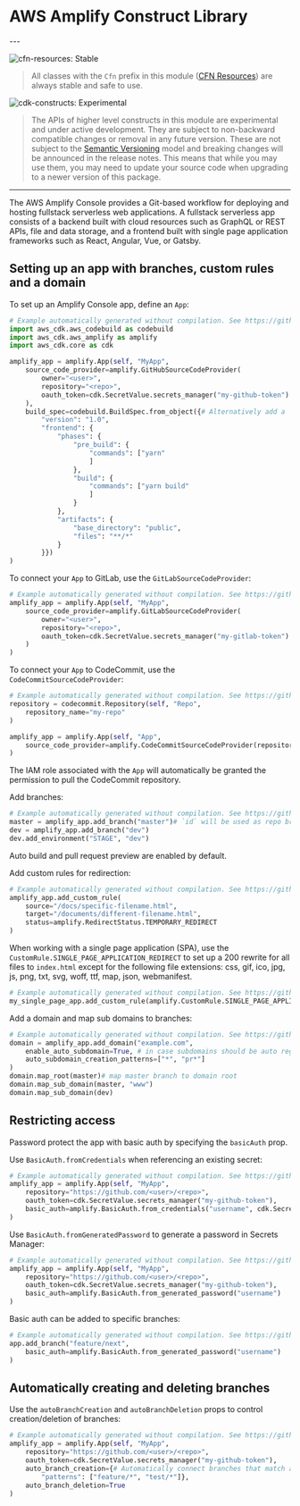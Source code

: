 # AWS Amplify Construct Library

<!--BEGIN STABILITY BANNER-->---


![cfn-resources: Stable](https://img.shields.io/badge/cfn--resources-stable-success.svg?style=for-the-badge)

> All classes with the `Cfn` prefix in this module ([CFN Resources](https://docs.aws.amazon.com/cdk/latest/guide/constructs.html#constructs_lib)) are always stable and safe to use.

![cdk-constructs: Experimental](https://img.shields.io/badge/cdk--constructs-experimental-important.svg?style=for-the-badge)

> The APIs of higher level constructs in this module are experimental and under active development.
> They are subject to non-backward compatible changes or removal in any future version. These are
> not subject to the [Semantic Versioning](https://semver.org/) model and breaking changes will be
> announced in the release notes. This means that while you may use them, you may need to update
> your source code when upgrading to a newer version of this package.

---
<!--END STABILITY BANNER-->

The AWS Amplify Console provides a Git-based workflow for deploying and hosting fullstack serverless web applications. A fullstack serverless app consists of a backend built with cloud resources such as GraphQL or REST APIs, file and data storage, and a frontend built with single page application frameworks such as React, Angular, Vue, or Gatsby.

## Setting up an app with branches, custom rules and a domain

To set up an Amplify Console app, define an `App`:

```python
# Example automatically generated without compilation. See https://github.com/aws/jsii/issues/826
import aws_cdk.aws_codebuild as codebuild
import aws_cdk.aws_amplify as amplify
import aws_cdk.core as cdk

amplify_app = amplify.App(self, "MyApp",
    source_code_provider=amplify.GitHubSourceCodeProvider(
        owner="<user>",
        repository="<repo>",
        oauth_token=cdk.SecretValue.secrets_manager("my-github-token")
    ),
    build_spec=codebuild.BuildSpec.from_object({# Alternatively add a `amplify.yml` to the repo
        "version": "1.0",
        "frontend": {
            "phases": {
                "pre_build": {
                    "commands": ["yarn"
                    ]
                },
                "build": {
                    "commands": ["yarn build"
                    ]
                }
            },
            "artifacts": {
                "base_directory": "public",
                "files": "**/*"
            }
        }})
)
```

To connect your `App` to GitLab, use the `GitLabSourceCodeProvider`:

```python
# Example automatically generated without compilation. See https://github.com/aws/jsii/issues/826
amplify_app = amplify.App(self, "MyApp",
    source_code_provider=amplify.GitLabSourceCodeProvider(
        owner="<user>",
        repository="<repo>",
        oauth_token=cdk.SecretValue.secrets_manager("my-gitlab-token")
    )
)
```

To connect your `App` to CodeCommit, use the `CodeCommitSourceCodeProvider`:

```python
# Example automatically generated without compilation. See https://github.com/aws/jsii/issues/826
repository = codecommit.Repository(self, "Repo",
    repository_name="my-repo"
)

amplify_app = amplify.App(self, "App",
    source_code_provider=amplify.CodeCommitSourceCodeProvider(repository=repository)
)
```

The IAM role associated with the `App` will automatically be granted the permission
to pull the CodeCommit repository.

Add branches:

```python
# Example automatically generated without compilation. See https://github.com/aws/jsii/issues/826
master = amplify_app.add_branch("master")# `id` will be used as repo branch name
dev = amplify_app.add_branch("dev")
dev.add_environment("STAGE", "dev")
```

Auto build and pull request preview are enabled by default.

Add custom rules for redirection:

```python
# Example automatically generated without compilation. See https://github.com/aws/jsii/issues/826
amplify_app.add_custom_rule(
    source="/docs/specific-filename.html",
    target="/documents/different-filename.html",
    status=amplify.RedirectStatus.TEMPORARY_REDIRECT
)
```

When working with a single page application (SPA), use the
`CustomRule.SINGLE_PAGE_APPLICATION_REDIRECT` to set up a 200
rewrite for all files to `index.html` except for the following
file extensions: css, gif, ico, jpg, js, png, txt, svg, woff,
ttf, map, json, webmanifest.

```python
# Example automatically generated without compilation. See https://github.com/aws/jsii/issues/826
my_single_page_app.add_custom_rule(amplify.CustomRule.SINGLE_PAGE_APPLICATION_REDIRECT)
```

Add a domain and map sub domains to branches:

```python
# Example automatically generated without compilation. See https://github.com/aws/jsii/issues/826
domain = amplify_app.add_domain("example.com",
    enable_auto_subdomain=True, # in case subdomains should be auto registered for branches
    auto_subdomain_creation_patterns=["*", "pr*"]
)
domain.map_root(master)# map master branch to domain root
domain.map_sub_domain(master, "www")
domain.map_sub_domain(dev)
```

## Restricting access

Password protect the app with basic auth by specifying the `basicAuth` prop.

Use `BasicAuth.fromCredentials` when referencing an existing secret:

```python
# Example automatically generated without compilation. See https://github.com/aws/jsii/issues/826
amplify_app = amplify.App(self, "MyApp",
    repository="https://github.com/<user>/<repo>",
    oauth_token=cdk.SecretValue.secrets_manager("my-github-token"),
    basic_auth=amplify.BasicAuth.from_credentials("username", cdk.SecretValue.secrets_manager("my-github-token"))
)
```

Use `BasicAuth.fromGeneratedPassword` to generate a password in Secrets Manager:

```python
# Example automatically generated without compilation. See https://github.com/aws/jsii/issues/826
amplify_app = amplify.App(self, "MyApp",
    repository="https://github.com/<user>/<repo>",
    oauth_token=cdk.SecretValue.secrets_manager("my-github-token"),
    basic_auth=amplify.BasicAuth.from_generated_password("username")
)
```

Basic auth can be added to specific branches:

```python
# Example automatically generated without compilation. See https://github.com/aws/jsii/issues/826
app.add_branch("feature/next",
    basic_auth=amplify.BasicAuth.from_generated_password("username")
)
```

## Automatically creating and deleting branches

Use the `autoBranchCreation` and `autoBranchDeletion` props to control creation/deletion
of branches:

```python
# Example automatically generated without compilation. See https://github.com/aws/jsii/issues/826
amplify_app = amplify.App(self, "MyApp",
    repository="https://github.com/<user>/<repo>",
    oauth_token=cdk.SecretValue.secrets_manager("my-github-token"),
    auto_branch_creation={# Automatically connect branches that match a pattern set
        "patterns": ["feature/*", "test/*"]},
    auto_branch_deletion=True
)
```
